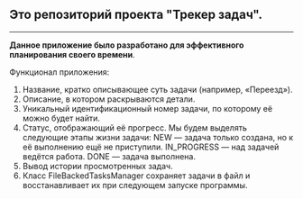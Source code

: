 ## Это репозиторий проекта "Трекер задач".

---
**Данное приложение было разработано для эффективного планирования своего времени**.

Функционал приложения:
1. Название, кратко описывающее суть задачи (например, «Переезд»).
2. Описание, в котором раскрываются детали.
3. Уникальный идентификационный номер задачи, по которому её можно будет найти.
4. Статус, отображающий её прогресс. Мы будем выделять следующие этапы жизни задачи:
      NEW — задача только создана, но к её выполнению ещё не приступили.
      IN_PROGRESS — над задачей ведётся работа.
      DONE — задача выполнена.
5. Вывод истории просмотренных задач.
6. Класс FileBackedTasksManager сохраняет задачи в файл и восстанавливает их при
   следующем запуске программы.
